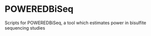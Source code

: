 # POWEREDBiSeq
Scripts for POWEREDBiSeq, a tool which estimates power in bisulfite sequencing studies
